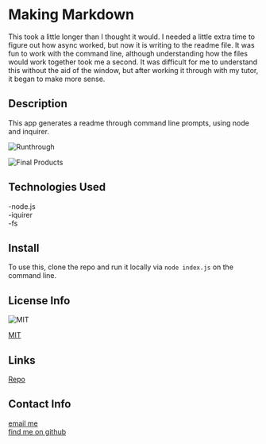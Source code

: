 
  # Making Markdown 
This took a little longer than I thought it would. I needed a little extra time to figure out how async worked, but now it is writing to the readme file. It was fun to work with the command line, although understanding how the files would work together took me a second. It was difficult for me to understand this without the aid of the window, but after working it through with my tutor, it began to make more sense. 

  ## Description
  This app generates a readme through command line prompts, using node and inquirer.

  ![Runthrough](./Assets/1.gif)  

  ![Final Products](./Assets/2.gif)

  
  ## Technologies Used
  -node.js   
  -iquirer   
  -fs  
  
  ## Install
  To use this, clone the repo and run it locally via ```node index.js``` on the command line.
  
  
  ## License Info
  ![MIT](https://img.shields.io/badge/License-MIT-yellow.svg)  

  [MIT](https://opensource.org/licenses/MIT)  
  
  


  
  ## Links
  [Repo](https://github.com/a-andres1/making-markdown)  
   
  
  ## Contact Info
  [email me](mailto:alyssaandres1@gmail.com)    
  [find me on github](https://github.com/a-andres1)  
  